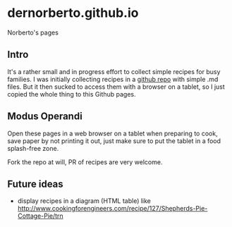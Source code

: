 # dernorberto.github.io
Norberto's pages

## Intro

It's a rather small and in progress effort to collect simple recipes for busy families.
I was initially collecting recipes in a [github repo](https://github.com/dernorberto/recipesforfamily) with simple .md files. But it then sucked to access them with a browser on a tablet, so I just copied the whole thing to this Github pages.

## Modus Operandi

Open these pages in a web browser on a tablet when preparing to cook, save paper by not printing it out, just make sure to put the tablet in a food splash-free zone.

Fork the repo at will, PR of recipes are very welcome.

## Future ideas

* display recipes in a diagram (HTML table) like http://www.cookingforengineers.com/recipe/127/Shepherds-Pie-Cottage-Pie/trn
